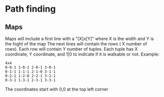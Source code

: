 # Path finding

## Maps

Maps will include a first line with a "[X]x[Y]" where X is the width and Y is the hight of the map
The next lines will contain the rows ( X number of rows).
Each row will contain Y number of tuples.
Each tuple has X coordinate, Y coordinate, and 1|0 to indicate if it is walkable or not.
Example:

```
4x4
0-0-1 1-0-1 2-0-1 3-0-1
0-1-1 1-1-1 2-1-0 3-1-1
0-2-1 1-2-0 2-2-1 3-2-1
0-3-1 1-3-1 2-3-1 3-3-1
```

The coordinates start with 0,0 at the top left corner
